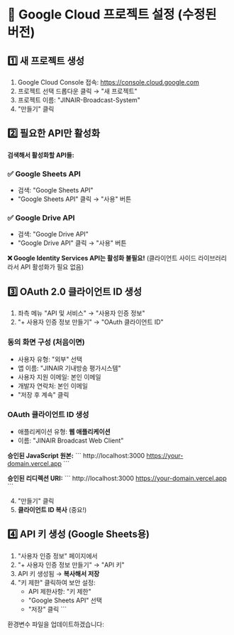 # 🔧 Google Cloud 프로젝트 설정 (수정된 버전)

## 1️⃣ 새 프로젝트 생성
1. Google Cloud Console 접속: https://console.cloud.google.com
2. 프로젝트 선택 드롭다운 클릭 → "새 프로젝트"
3. 프로젝트 이름: "JINAIR-Broadcast-System"
4. "만들기" 클릭

## 2️⃣ 필요한 API만 활성화
**검색해서 활성화할 API들:**

### ✅ Google Sheets API
- 검색: "Google Sheets API"
- "Google Sheets API" 클릭 → "사용" 버튼

### ✅ Google Drive API  
- 검색: "Google Drive API"
- "Google Drive API" 클릭 → "사용" 버튼

**❌ Google Identity Services API는 활성화 불필요!**
(클라이언트 사이드 라이브러리라서 API 활성화가 필요 없음)

## 3️⃣ OAuth 2.0 클라이언트 ID 생성
1. 좌측 메뉴 "API 및 서비스" → "사용자 인증 정보"
2. "+ 사용자 인증 정보 만들기" → "OAuth 클라이언트 ID"

### 동의 화면 구성 (처음이면)
- 사용자 유형: "외부" 선택
- 앱 이름: "JINAIR 기내방송 평가시스템"
- 사용자 지원 이메일: 본인 이메일
- 개발자 연락처: 본인 이메일
- "저장 후 계속" 클릭

### OAuth 클라이언트 ID 생성
- 애플리케이션 유형: **웹 애플리케이션**
- 이름: "JINAIR Broadcast Web Client"

**승인된 JavaScript 원본:**
\`\`\`
http://localhost:3000
https://your-domain.vercel.app
\`\`\`

**승인된 리디렉션 URI:**
\`\`\`
http://localhost:3000
https://your-domain.vercel.app
\`\`\`

4. "만들기" 클릭
5. **클라이언트 ID 복사** (중요!)

## 4️⃣ API 키 생성 (Google Sheets용)
1. "사용자 인증 정보" 페이지에서
2. "+ 사용자 인증 정보 만들기" → "API 키"
3. API 키 생성됨 → **복사해서 저장**
4. "키 제한" 클릭하여 보안 설정:
   - API 제한사항: "키 제한"
   - "Google Sheets API" 선택
   - "저장" 클릭
\`\`\`

환경변수 파일을 업데이트하겠습니다:
